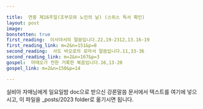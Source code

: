 ```yaml
---

title:  연중 제16주일(조부모와 노인의 날) (스위스 독서 확인)
layout: post 
image:  
bonstetten: true
first_reading:  이사야서의 말씀입니다.22,19-2312,13.16-19
first_reading_link: m=2&n=151&p=8
second_reading:  사도 바오로의 로마서 말씀입니다.11,33-36
second_reading_link: m=2&n=167&p=3
gospel:  마태오가 전한 거룩한 복음입니다.16,13-20
gospel_link: m=2&n=150&p=14

---
```



실비아 자매님에게 일요일밤 doc으로 받으신
강론말씀 문서에서
텍스트를 여기에 넣으시고,
이 파일을 _posts/2023 folder로 옮기시면 됩니다.
